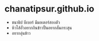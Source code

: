 # chanatipsur.github.io
* ชนาธิป บีเบอร์ มีมอเตอร์สองตัว
* หิวไส้อั่วอยากกินข้าวปั้นอยากลั่นกระสุน
* อยากอุ่นข้าว 